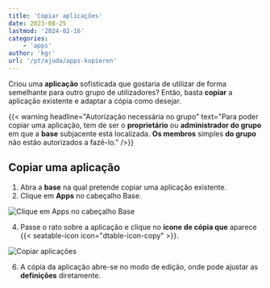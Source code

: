 ```yaml
---
title: 'Copiar aplicações'
date: 2023-08-25
lastmod: '2024-02-16'
categories:
    - 'apps'
author: 'kgr'
url: '/pt/ajuda/apps-kopieren'
---
```


Criou uma **aplicação** sofisticada que gostaria de utilizar de forma semelhante para outro grupo de utilizadores? Então, basta **copiar** a aplicação existente e adaptar a cópia como desejar.

{{< warning  headline="Autorização necessária no grupo"  text="Para poder copiar uma aplicação, tem de ser o **proprietário** ou **administrador do grupo** em que a **base** subjacente está localizada. **Os membros** simples **do grupo** não estão autorizados a fazê-lo." />}}

## Copiar uma aplicação

1. Abra a **base** na qual pretende copiar uma aplicação existente.
2. Clique em **Apps** no cabeçalho Base.

![Clique em Apps no cabeçalho Base](https://seatable.io/wp-content/uploads/2023/04/click-apps-in-the-base-header.jpg)

4. Passe o rato sobre a aplicação e clique no **ícone de cópia que** aparece {{< seatable-icon icon="dtable-icon-copy" >}}.

![Copiar aplicações](https://seatable.io/wp-content/uploads/2023/05/Apps-kopieren.png)

6. A cópia da aplicação abre-se no modo de edição, onde pode ajustar as **definições** diretamente.
